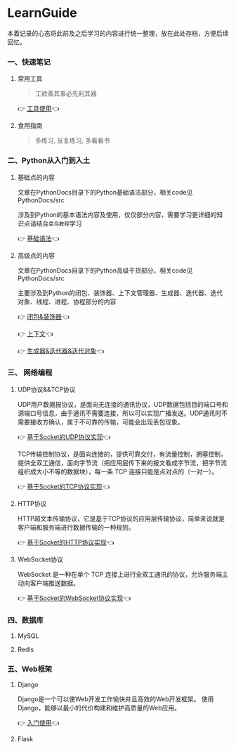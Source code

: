 # LearnGuide

本着记录的心态将此前及之后学习的内容进行统一整理，放在此处存档，方便后续回忆。



### 一、快速笔记

1. 常用工具

   > 工欲善其事必先利其器

   👉	[工具使用](ToolsDocs/工具集合.md)👈



2. 食用指南

   > 多练习, 反复练习, 多看看书



### 二、Python从入门到入土

1. 基础点的内容

   文章在PythonDocs目录下的Python基础语法部分，相关code见PythonDocs/src

   涉及到Python的基本语法内容及使用，仅仅部分内容，需要学习更详细的知识点请结合`菜鸟教程`学习

   👉	[基础语法](PythonDocs/Python-基础语法.md)👈



2. 高级点的内容

   文章在PythonDocs目录下的Python高级干货部分，相关code见PythonDocs/src

   主要涉及到Python的闭包、装饰器、上下文管理器、生成器、迭代器、迭代对象、线程、进程、协程部分的内容

   👉	[闭包&装饰器](PythonDocs/Python-闭包&装饰器.md)👈
   
   👉	[上下文](PythonDocs/Python-上下文.md)👈
   
   👉	[生成器&迭代器&迭代对象](PythonDocs/Python-生成器&迭代器&迭代对象.md)👈



### 三、 网络编程

1. UDP协议&&TCP协议

   UDP用户数据报协议，是面向无连接的通讯协议，UDP数据包括目的端口号和源端口号信息，由于通讯不需要连接，所以可以实现广播发送。UDP通讯时不需要接收方确认，属于不可靠的传输，可能会出现丢包现象。

   👉	[基于Socket的UDP协议实现](NetworkDocs/基于Socket的UDP协议实现.md)👈

   TCP传输控制协议，是面向连接的，提供可靠交付，有流量控制，拥塞控制，提供全双工通信，面向字节流（把应用层传下来的报文看成字节流，把字节流组织成大小不等的数据块），每一条 TCP 连接只能是点对点的（一对一）。

   👉	[基于Socket的TCP协议实现](NetworkDocs/基于Socket的TCP协议实现.md)👈



2. HTTP协议

   HTTP超文本传输协议，它是基于TCP协议的应用层传输协议，简单来说就是客户端和服务端进行数据传输的一种规则。

   👉	[基于Socket的HTTP协议实现](NetworkDocs/基于Socket的HTTP协议实现.md)👈

 

3. WebSocket协议

   WebSocket 是一种在单个 TCP 连接上进行全双工通讯的协议，允许服务端主动向客户端推送数据。

   👉	[基于Socket的WebSocket协议实现](NetworkDocs/基于Socket的WebSocket协议实现.md)👈



### 四、数据库

1. MySQL



2. Redis



### 五、Web框架

1. Django

   Django是一个可以使Web开发工作愉快并且高效的Web开发框架。 使用Django，能够以最小的代价构建和维护高质量的Web应用。

   👉	[入门使用](WebFrameDocs/Django-入门.md)👈



2. Flask



